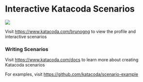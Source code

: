 # Interactive Katacoda Scenarios

[![](http://shields.katacoda.com/katacoda/brunogng/count.svg)](https://www.katacoda.com/brunogng "Get your profile on Katacoda.com")

Visit https://www.katacoda.com/brunogng to view the profile and interactive scenarios

### Writing Scenarios
Visit https://www.katacoda.com/docs to learn more about creating Katacoda scenarios

For examples, visit https://github.com/katacoda/scenario-example
